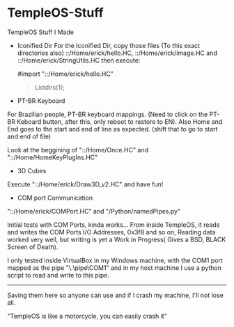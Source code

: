 # TempleOS-Stuff
TempleOS Stuff I Made

* Iconified Dir
For the Iconified Dir, copy those files (To this exact directories also) ::/Home/erick/hello.HC, ::/Home/erick/image.HC and ::/Home/erick/StringUtils.HC
then execute:

  #import "::/Home/erick/hello.HC"

  >Listdirs(1);

* PT-BR Keyboard

For Brazilian people, PT-BR keyboard mappings. (Need to click on the PT-BR Keboard button, after this, only reboot to restore to EN).
Also Home and End goes to the start and end of line as expected. (shift that to go to start and end of file)

Look at the beggining of "::/Home/Once.HC" and  "::/Home/HomeKeyPlugIns.HC"

* 3D Cubes

Execute "::/Home/erick/Draw3D_v2.HC" and have fun!

* COM port Communication

"::/Home/erick/COMPort.HC" and "/Python/namedPipes.py"

Initial tests with COM Ports, kinda works...
From inside TempleOS, it reads and writes the COM Ports I/O Addresses, 0x3f8 and so on,
Reading data worked very well, but writing is yet a Work in Progress( Gives a BSD, BLACK Screen of Death).

I only tested inside VirtualBox in my Windows machine, with the COM1 port mapped as the pipe "\\.\pipe\COM1"
and in my host machine I use a python script to read and write to this pipe.

---

Saving them here so anyone can use and if I crash my machine, I'll not lose all.

"TempleOS is like a motorcycle, you can easily crash it"
